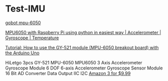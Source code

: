 # Test-IMU


[gobot mpu-6050 ](https://gobot.io/documentation/drivers/mpu6050/)


[ MPU6050 with Raspberry Pi using python in easiest way | Accelerometer | Gyroscope | Temperature ](https://www.youtube.com/watch?v=JTFa5l7zAA4)


[ Tutorial: How to use the GY-521 module (MPU-6050 breakout board) with the Arduino Uno ](https://mschoeffler.com/2017/10/05/tutorial-how-to-use-the-gy-521-module-mpu-6050-breakout-board-with-the-arduino-uno/)

HiLetgo 3pcs GY-521 MPU-6050 MPU6050 3 Axis Accelerometer Gyroscope Module 6 DOF 6-axis Accelerometer Gyroscope Sensor Module 16 Bit AD Converter Data Output IIC I2C 
[Amazon 3 for $9.99](https://www.amazon.com/dp/B00LP25V1A?psc=1&ref=ppx_yo2ov_dt_b_product_details)
